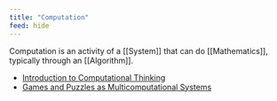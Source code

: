 ```yaml
---
title: "Computation"
feed: hide
---
```


Computation is an activity of a [[System]] that can do [[Mathematics]], typically through an [[Algorithm]]. 

* [Introduction to Computational Thinking](https://computationalthinking.mit.edu/Spring21/)
* [Games and Puzzles as Multicomputational Systems](https://writings.stephenwolfram.com/2022/06/games-and-puzzles-as-multicomputational-systems/)